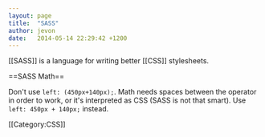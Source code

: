 ```yaml
---
layout: page
title:  "SASS"
author: jevon
date:   2014-05-14 22:29:42 +1200
---
```


[[SASS]] is a language for writing better [[CSS]] stylesheets.

==SASS Math==

Don't use `left: (450px+140px);`. Math needs spaces between the operator in order to work, or it's interpreted as CSS (SASS is not that smart). Use `left: 450px + 140px;` instead.

[[Category:CSS]]